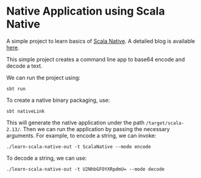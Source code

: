 # Native Application using Scala Native
A simple project to learn basics of [Scala Native](https://scala-native.readthedocs.io/en/latest/). A detailed blog is available [here](https://yadukrishnan.live/scalanative-build-native-applications-in-scala).

This simple project creates a command line app to base64 encode and decode a text. 

We can run the project using:
```
sbt run
```

To create a native binary packaging, use:

```
sbt nativeLink
```

This will generate the native application under the path `/target/scala-2.13/`. 
Then we can run the application by passing the necessary arguments. For example, to encode a string, we can invoke:

```
./learn-scala-native-out -t ScalaNative --mode encode
```

To decode a string, we can use:

```
./learn-scala-native-out -t U2NhbGFOYXRpdmU= --mode decode
```
